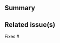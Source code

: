 
<!--
Thanks for creating a pull request!

If this is your first time, please make sure to review CONTRIBUTING.MD.

Please copy the appropriate `:text:` or icon to the beginning of your PR title:

:sparkles: ✨ feature
:bug: 🐛 bug fix
:book: 📖 docs
:memo: 📝 proposal
:warning: ⚠️ breaking change
:seedling: 🌱 other/misc
:question: ❓ requires manual review/categorization

-->
## Summary

## Related issue(s)

Fixes #

